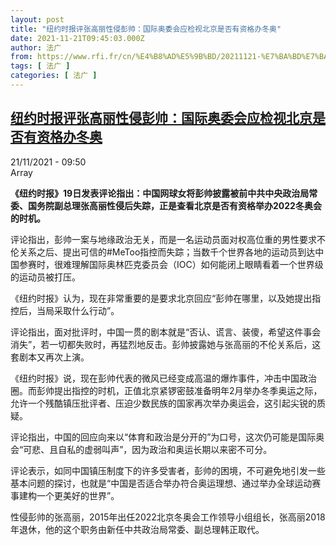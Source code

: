 ```yaml
---
layout: post
title: "纽约时报评张高丽性侵彭帅：国际奥委会应检视北京是否有资格办冬奥"
date: 2021-11-21T09:45:03.000Z
author: 法广
from: https://www.rfi.fr/cn/%E4%B8%AD%E5%9B%BD/20211121-%E7%BA%BD%E7%BA%A6%E6%97%B6%E6%8A%A5%E8%AF%84%E5%BC%A0%E9%AB%98%E4%B8%BD%E6%80%A7%E4%BE%B5%E5%BD%AD%E5%B8%85-%E5%9B%BD%E9%99%85%E5%A5%A5%E5%A7%94%E4%BC%9A%E5%BA%94%E6%A3%80%E8%A7%86%E5%8C%97%E4%BA%AC%E6%98%AF%E5%90%A6%E6%9C%89%E8%B5%84%E6%A0%BC%E5%8A%9E%E5%86%AC%E5%A5%A5
tags: [ 法广 ]
categories: [ 法广 ]
---
```

<!--1637487903000-->
[纽约时报评张高丽性侵彭帅：国际奥委会应检视北京是否有资格办冬奥](https://www.rfi.fr/cn/%E4%B8%AD%E5%9B%BD/20211121-%E7%BA%BD%E7%BA%A6%E6%97%B6%E6%8A%A5%E8%AF%84%E5%BC%A0%E9%AB%98%E4%B8%BD%E6%80%A7%E4%BE%B5%E5%BD%AD%E5%B8%85-%E5%9B%BD%E9%99%85%E5%A5%A5%E5%A7%94%E4%BC%9A%E5%BA%94%E6%A3%80%E8%A7%86%E5%8C%97%E4%BA%AC%E6%98%AF%E5%90%A6%E6%9C%89%E8%B5%84%E6%A0%BC%E5%8A%9E%E5%86%AC%E5%A5%A5)
------

<div>
<div>21/11/2021 - 09:50</div>Array<p><strong>                    《纽约时报》19日发表评论指出：中国网球女将彭帅披露被前中共中央政治局常委、国务院副总理张高丽性侵后失踪，正是查看北京是否有资格举办2022冬奥会的时机。                </strong></p><div >                    <p>评论指出，彭帅一案与地缘政治无关，而是一名运动员面对权高位重的男性要求不伦关系之后、提出可信的#MeToo指控而失踪；当数千个世界各地的运动员到达中国参赛时，很难理解国际奥林匹克委员会（IOC）如何能闭上眼睛看着一个世界级的运动员被打压。</p><p>《纽约时报》认为，现在非常重要的是要求北京回应“彭帅在哪里，以及她提出指控后，当局采取什么行动”。</p><p>评论指出，面对批评时，中国一贯的剧本就是“否认、谎言、装傻，希望这件事会消失”，若一切都失败时，再猛烈地反击。彭帅披露她与张高丽的不伦关系后，这套剧本又再次上演。</p><p>《纽约时报》说，现在彭帅代表的微风已经变成高温的爆炸事件，冲击中国政治圈。而彭帅提出指控的时机，正值北京紧锣密鼓准备明年2月举办冬季奥运之际，允许一个残酷镇压批评者、压迫少数民族的国家再次举办奥运会，这引起尖锐的质疑。</p><p>评论指出，中国的回应向来以“体育和政治是分开的”为口号，这次仍可能是国际奥会“可悲、且自私的虚弱叫声”，因为政治和奥运长期以来密不可分。</p><p>评论表示，如同中国镇压制度下的许多受害者，彭帅的困境，不可避免地引发一些基本问题的探讨，也就是“中国是否适合举办符合奥运理想、通过举办全球运动赛事建构一个更美好的世界”。</p><p>性侵彭帅的张高丽，2015年出任2022北京冬奥会工作领导小组组长，张高丽2018年退休，他的这个职务由新任中共政治局常委、副总理韩正取代。</p>                                            <div data-selfpromo-newsletter>    </div>    <div data-selfpromo-app>    </div>                </div>
</div>
